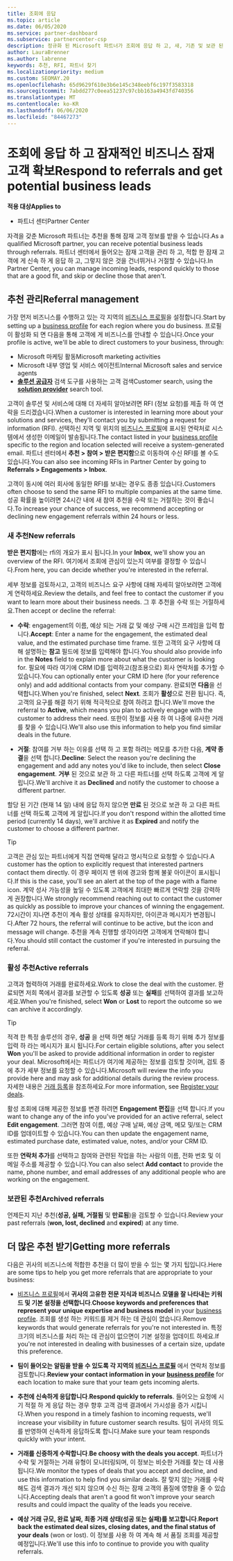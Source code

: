 ```yaml
---
title: 조회에 응답
ms.topic: article
ms.date: 06/05/2020
ms.service: partner-dashboard
ms.subservice: partnercenter-csp
description: 정규화 된 Microsoft 파트너가 조회에 응답 하 고, 새, 기존 및 보관 된 조회를 관리 하 고, 나중에 더 많은 조회를 받을 수 있는 방법을 알아봅니다.
author: LauraBrenner
ms.author: labrenne
keywords: 추천, RFI, 파트너 찾기
ms.localizationpriority: medium
ms.custom: SEOMAY.20
ms.openlocfilehash: 65d9629f610e3b6e145c348eebf6c197f3583318
ms.sourcegitcommit: 7abdd277c0eea51237c97cbb163a4943fd740356
ms.translationtype: MT
ms.contentlocale: ko-KR
ms.lasthandoff: 06/06/2020
ms.locfileid: "84467273"
---
```

# <a name="respond-to-referrals-and-get-potential-business-leads"></a><span data-ttu-id="15732-104">조회에 응답 하 고 잠재적인 비즈니스 잠재 고객 확보</span><span class="sxs-lookup"><span data-stu-id="15732-104">Respond to referrals and get potential business leads</span></span>

<span data-ttu-id="15732-105">**적용 대상**</span><span class="sxs-lookup"><span data-stu-id="15732-105">**Applies to**</span></span>

- <span data-ttu-id="15732-106">파트너 센터</span><span class="sxs-lookup"><span data-stu-id="15732-106">Partner Center</span></span>

<span data-ttu-id="15732-107">자격을 갖춘 Microsoft 파트너는 추천을 통해 잠재 고객 정보를 받을 수 있습니다.</span><span class="sxs-lookup"><span data-stu-id="15732-107">As a qualified Microsoft partner, you can receive potential business leads through referrals.</span></span> <span data-ttu-id="15732-108">파트너 센터에서 들어오는 잠재 고객을 관리 하 고, 적합 한 잠재 고객에 게 신속 하 게 응답 하 고, 그렇지 않은 것을 건너뛰거나 거절할 수 있습니다.</span><span class="sxs-lookup"><span data-stu-id="15732-108">In Partner Center, you can manage incoming leads, respond quickly to those that are a good fit, and skip or decline those that aren't.</span></span> 

## <a name="referral-management"></a><span data-ttu-id="15732-109">추천 관리</span><span class="sxs-lookup"><span data-stu-id="15732-109">Referral management</span></span>

<span data-ttu-id="15732-110">가장 먼저 비즈니스를 수행하고 있는 각 지역의 [비즈니스 프로필](create-a-marketing-profile.md)을 설정합니다.</span><span class="sxs-lookup"><span data-stu-id="15732-110">Start by setting up a [business profile](create-a-marketing-profile.md) for each region where you do business.</span></span> <span data-ttu-id="15732-111">프로필이 활성화 되 면 다음을 통해 고객에 게 비즈니스를 안내할 수 있습니다.</span><span class="sxs-lookup"><span data-stu-id="15732-111">Once your profile is active, we'll be able to direct customers to your business, through:</span></span>

- <span data-ttu-id="15732-112">Microsoft 마케팅 활동</span><span class="sxs-lookup"><span data-stu-id="15732-112">Microsoft marketing activities</span></span>
- <span data-ttu-id="15732-113">Microsoft 내부 영업 및 서비스 에이전트</span><span class="sxs-lookup"><span data-stu-id="15732-113">Internal Microsoft sales and service agents</span></span>
- <span data-ttu-id="15732-114">**[솔루션 공급자](https://www.microsoft.com/solution-providers/home)** 검색 도구를 사용하는 고객 검색</span><span class="sxs-lookup"><span data-stu-id="15732-114">Customer search, using the **[solution provider](https://www.microsoft.com/solution-providers/home)** search tool.</span></span>

<span data-ttu-id="15732-115">고객이 솔루션 및 서비스에 대해 더 자세히 알아보려면 RFI (정보 요청)를 제출 하 여 연락을 드리겠습니다.</span><span class="sxs-lookup"><span data-stu-id="15732-115">When a customer is interested in learning more about your solutions and services, they'll contact you by submitting a request for information (RFI).</span></span> <span data-ttu-id="15732-116">선택하신 지역 및 위치의 [비즈니스 프로필](create-a-marketing-profile.md)에 표시된 연락처로 시스템에서 생성한 이메일이 발송됩니다.</span><span class="sxs-lookup"><span data-stu-id="15732-116">The contact listed in your [business profile](create-a-marketing-profile.md) specific to the region and location selected will receive a system-generated email.</span></span> <span data-ttu-id="15732-117">파트너 센터에서 **추천 > 참여 > 받은 편지함**으로 이동하여 수신 RFI를 볼 수도 있습니다.</span><span class="sxs-lookup"><span data-stu-id="15732-117">You can also see incoming RFIs in Partner Center by going to **Referrals > Engagements > Inbox**.</span></span>

<span data-ttu-id="15732-118">고객이 동시에 여러 회사에 동일한 RFI를 보내는 경우도 종종 있습니다.</span><span class="sxs-lookup"><span data-stu-id="15732-118">Customers often choose to send the same RFI to multiple companies at the same time.</span></span> <span data-ttu-id="15732-119">성공 확률을 높이려면 24시간 내에 새 참여 추천을 수락 또는 거절하는 것이 좋습니다.</span><span class="sxs-lookup"><span data-stu-id="15732-119">To increase your chance of success, we recommend accepting or declining new engagement referrals within 24 hours or less.</span></span>

### <a name="new-referrals"></a><span data-ttu-id="15732-120">새 추천</span><span class="sxs-lookup"><span data-stu-id="15732-120">New referrals</span></span>

<span data-ttu-id="15732-121">**받은 편지함**에는 rfi의 개요가 표시 됩니다.</span><span class="sxs-lookup"><span data-stu-id="15732-121">In your **Inbox**, we'll show you an overview of the RFI.</span></span> <span data-ttu-id="15732-122">여기에서 조회에 관심이 있는지 여부를 결정할 수 있습니다.</span><span class="sxs-lookup"><span data-stu-id="15732-122">From here, you can decide whether you're interested in the referral.</span></span>

<span data-ttu-id="15732-123">세부 정보를 검토하시고, 고객의 비즈니스 요구 사항에 대해 자세히 알아보려면 고객에게 연락하세요.</span><span class="sxs-lookup"><span data-stu-id="15732-123">Review the details, and feel free to contact the customer if you want to learn more about their business needs.</span></span> <span data-ttu-id="15732-124">그 후 추천을 수락 또는 거절하세요.</span><span class="sxs-lookup"><span data-stu-id="15732-124">Then accept or decline the referral:</span></span>

- <span data-ttu-id="15732-125">**수락**: engagement의 이름, 예상 되는 거래 값 및 예상 구매 시간 프레임을 입력 합니다.</span><span class="sxs-lookup"><span data-stu-id="15732-125">**Accept**: Enter a name for the engagement, the estimated deal value, and the estimated purchase time frame.</span></span> <span data-ttu-id="15732-126">또한 고객의 요구 사항에 대해 설명하는 **참고** 필드에 정보를 입력해야 합니다.</span><span class="sxs-lookup"><span data-stu-id="15732-126">You should also provide info in the **Notes** field to explain more about what the customer is looking for.</span></span> <span data-ttu-id="15732-127">필요에 따라 여기에 CRM ID를 입력하고(참조용으로) 회사 연락처를 추가할 수 있습니다.</span><span class="sxs-lookup"><span data-stu-id="15732-127">You can optionally enter your CRM ID here (for your reference only) and add additional contacts from your company.</span></span> <span data-ttu-id="15732-128">완료되면 **다음**을 선택합니다.</span><span class="sxs-lookup"><span data-stu-id="15732-128">When you're finished, select **Next**.</span></span> <span data-ttu-id="15732-129">조회가 **활성**으로 전환 됩니다. 즉, 고객의 요구를 해결 하기 위해 적극적으로 참여 하려고 합니다.</span><span class="sxs-lookup"><span data-stu-id="15732-129">We'll move the referral to **Active**, which means you plan to actively engage with the customer to address their need.</span></span> <span data-ttu-id="15732-130">또한이 정보를 사용 하 여 나중에 유사한 거래를 찾을 수 있습니다.</span><span class="sxs-lookup"><span data-stu-id="15732-130">We'll also use this information to help you find similar deals in the future.</span></span>

- <span data-ttu-id="15732-131">**거절**: 참여를 거부 하는 이유를 선택 하 고 포함 하려는 메모를 추가한 다음, **계약 종결**을 선택 합니다.</span><span class="sxs-lookup"><span data-stu-id="15732-131">**Decline**: Select the reason you're declining the engagement and add any notes you'd like to include, then select **Close engagement**.</span></span> <span data-ttu-id="15732-132">**거부** 된 것으로 보관 하 고 다른 파트너를 선택 하도록 고객에 게 알립니다.</span><span class="sxs-lookup"><span data-stu-id="15732-132">We'll archive it as **Declined** and notify the customer to choose a different partner.</span></span>

<span data-ttu-id="15732-133">할당 된 기간 (현재 14 일) 내에 응답 하지 않으면 **만료** 된 것으로 보관 하 고 다른 파트너를 선택 하도록 고객에 게 알립니다.</span><span class="sxs-lookup"><span data-stu-id="15732-133">If you don't respond within the allotted time period (currently 14 days), we'll archive it as **Expired** and notify the customer to choose a different partner.</span></span>

> [!TIP]
> <span data-ttu-id="15732-134">고객은 관심 있는 파트너에게 직접 연락해 달라고 명시적으로 요청할 수 있습니다.</span><span class="sxs-lookup"><span data-stu-id="15732-134">A customer has the option to explicitly request that interested partners contact them directly.</span></span> <span data-ttu-id="15732-135">이 경우 페이지 맨 위에 경고와 함께 불꽃 아이콘이 표시됩니다.</span><span class="sxs-lookup"><span data-stu-id="15732-135">If this is the case, you'll see an alert at the top of the page with a flame icon.</span></span> <span data-ttu-id="15732-136">계약 성사 가능성을 높일 수 있도록 고객에게 최대한 빠르게 연락할 것을 강력하게 권장합니다.</span><span class="sxs-lookup"><span data-stu-id="15732-136">We strongly recommend reaching out to contact the customer as quickly as possible to improve your chances of winning the engagement.</span></span> <span data-ttu-id="15732-137">72시간이 지나면 추천이 계속 활성 상태를 유지하지만, 아이콘과 메시지가 변경됩니다.</span><span class="sxs-lookup"><span data-stu-id="15732-137">After 72 hours, the referral will continue to be active, but the icon and message will change.</span></span> <span data-ttu-id="15732-138">추천을 계속 진행할 생각이라면 고객에게 연락해야 합니다.</span><span class="sxs-lookup"><span data-stu-id="15732-138">You should still contact the customer if you're interested in pursuing the referral.</span></span>

### <a name="active-referrals"></a><span data-ttu-id="15732-139">활성 추천</span><span class="sxs-lookup"><span data-stu-id="15732-139">Active referrals</span></span>

<span data-ttu-id="15732-140">고객과 협력하여 거래를 완료하세요.</span><span class="sxs-lookup"><span data-stu-id="15732-140">Work to close the deal with the customer.</span></span> <span data-ttu-id="15732-141">완료되면 저희 쪽에서 결과를 보관할 수 있도록 **성공** 또는 **실패**를 선택하여 결과를 보고하세요.</span><span class="sxs-lookup"><span data-stu-id="15732-141">When you're finished, select **Won** or **Lost** to report the outcome so we can archive it accordingly.</span></span>

> [!TIP]
> <span data-ttu-id="15732-142">적격 한 특정 솔루션의 경우, **성공** 을 선택 하면 해당 거래를 등록 하기 위해 추가 정보를 입력 하 라는 메시지가 표시 됩니다.</span><span class="sxs-lookup"><span data-stu-id="15732-142">For certain eligible solutions, after you select **Won** you'll be asked to provide additional information in order to register your deal.</span></span> <span data-ttu-id="15732-143">Microsoft에서는 파트너가 여기에 제공하는 정보를 검토할 것이며, 검토 중에 추가 세부 정보를 요청할 수 있습니다.</span><span class="sxs-lookup"><span data-stu-id="15732-143">Microsoft will review the info you provide here and may ask for additional details during the review process.</span></span> <span data-ttu-id="15732-144">자세한 내용은 [거래 등록](register-deals.md)을 참조하세요.</span><span class="sxs-lookup"><span data-stu-id="15732-144">For more information, see [Register your deals](register-deals.md).</span></span>

<span data-ttu-id="15732-145">활성 조회에 대해 제공한 정보를 변경 하려면 **Engagement 편집**을 선택 합니다.</span><span class="sxs-lookup"><span data-stu-id="15732-145">If you want to change any of the info you've provided for an active referral, select **Edit engagement**.</span></span> <span data-ttu-id="15732-146">그러면 참여 이름, 예상 구매 날짜, 예상 금액, 메모 및/또는 CRM ID를 업데이트할 수 있습니다.</span><span class="sxs-lookup"><span data-stu-id="15732-146">You can then update the engagement name, estimated purchase date, estimated value, notes, and/or your CRM ID.</span></span>

<span data-ttu-id="15732-147">또한 **연락처 추가**를 선택하고 참여와 관련된 작업을 하는 사람의 이름, 전화 번호 및 이메일 주소를 제공할 수 있습니다.</span><span class="sxs-lookup"><span data-stu-id="15732-147">You can also select **Add contact** to provide the name, phone number, and email addresses of any additional people who are working on the engagement.</span></span>


### <a name="archived-referrals"></a><span data-ttu-id="15732-148">보관된 추천</span><span class="sxs-lookup"><span data-stu-id="15732-148">Archived referrals</span></span>

<span data-ttu-id="15732-149">언제든지 지난 추천(**성공, 실패, 거절됨** 및 **만료됨**)을 검토할 수 있습니다.</span><span class="sxs-lookup"><span data-stu-id="15732-149">Review your past referrals (**won, lost, declined** and **expired**) at any time.</span></span> 

## <a name="getting-more-referrals"></a><span data-ttu-id="15732-150">더 많은 추천 받기</span><span class="sxs-lookup"><span data-stu-id="15732-150">Getting more referrals</span></span>

<span data-ttu-id="15732-151">다음은 귀사의 비즈니스에 적합한 추천을 더 많이 받을 수 있는 몇 가지 팁입니다.</span><span class="sxs-lookup"><span data-stu-id="15732-151">Here are some tips to help you get more referrals that are appropriate to your business:</span></span>

- <span data-ttu-id="15732-152">[비즈니스 프로필](create-a-marketing-profile.md)에서 **귀사의 고유한 전문 지식과 비즈니스 모델을 잘 나타내는 키워드 및 기본 설정을 선택합니다**.</span><span class="sxs-lookup"><span data-stu-id="15732-152">**Choose keywords and preferences that represent your unique expertise and business model** in your [business profile](create-a-marketing-profile.md).</span></span> <span data-ttu-id="15732-153">조회를 생성 하는 키워드를 제거 하는 데 관심이 없습니다.</span><span class="sxs-lookup"><span data-stu-id="15732-153">Remove keywords that would generate referrals for you're not interested in.</span></span> <span data-ttu-id="15732-154">특정 크기의 비즈니스를 처리 하는 데 관심이 없으면이 기본 설정을 업데이트 하세요.</span><span class="sxs-lookup"><span data-stu-id="15732-154">If you're not interested in dealing with businesses of a certain size, update this preference.</span></span>

- <span data-ttu-id="15732-155">**팀이 들어오는 알림을 받을 수 있도록 각 지역의 [비즈니스 프로필](create-a-marketing-profile.md)** 에서 연락처 정보를 검토합니다.</span><span class="sxs-lookup"><span data-stu-id="15732-155">**Review your contact information in your [business profile](create-a-marketing-profile.md)** for each location to make sure that your team gets incoming alerts.</span></span>

- <span data-ttu-id="15732-156">**추천에 신속하게 응답합니다**.</span><span class="sxs-lookup"><span data-stu-id="15732-156">**Respond quickly to referrals**.</span></span> <span data-ttu-id="15732-157">들어오는 요청에 시기 적절 하 게 응답 하는 경우 향후 고객 검색 결과에서 가시성을 증가 시킵니다.</span><span class="sxs-lookup"><span data-stu-id="15732-157">When you respond in a timely fashion to incoming requests, we'll increase your visibility in future customer search results.</span></span> <span data-ttu-id="15732-158">팀이 귀사의 의도를 반영하여 신속하게 응답하도록 합니다.</span><span class="sxs-lookup"><span data-stu-id="15732-158">Make sure your team responds quickly with your intent.</span></span>

- <span data-ttu-id="15732-159">**거래를 신중하게 수락합니다**.</span><span class="sxs-lookup"><span data-stu-id="15732-159">**Be choosy with the deals you accept**.</span></span> <span data-ttu-id="15732-160">파트너가 수락 및 거절하는 거래 유형이 모니터링되며, 이 정보는 비슷한 거래를 찾는 데 사용됩니다.</span><span class="sxs-lookup"><span data-stu-id="15732-160">We monitor the types of deals that you accept and decline, and use this information to help find you similar deals.</span></span> <span data-ttu-id="15732-161">잘 맞지 않는 거래를 수락 해도 검색 결과가 개선 되지 않으며 수신 하는 잠재 고객의 품질에 영향을 줄 수 있습니다.</span><span class="sxs-lookup"><span data-stu-id="15732-161">Accepting deals that aren't a good fit won't improve your search results and could impact the quality of the leads you receive.</span></span>

- <span data-ttu-id="15732-162">**예상 거래 규모, 완료 날짜, 최종 거래 상태(성공 또는 실패)를 보고합니다**.</span><span class="sxs-lookup"><span data-stu-id="15732-162">**Report back the estimated deal sizes, closing dates, and the final status of your deals** (won or lost).</span></span> <span data-ttu-id="15732-163">이 정보를 사용 하 여 계속 해 서 품질 조회를 제공할 예정입니다.</span><span class="sxs-lookup"><span data-stu-id="15732-163">We'll use this info to continue to provide you with quality referrals.</span></span>
